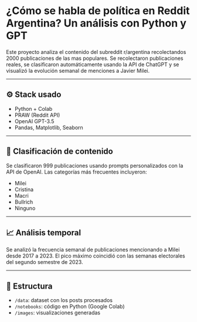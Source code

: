 # ¿Cómo se habla de política en Reddit Argentina? Un análisis con Python y GPT 

Este proyecto analiza el contenido del subreddit r/argentina recolectandos 2000 publicaciones de las mas populares. Se recolectaron publicaciones reales, se clasificaron automáticamente usando la API de ChatGPT y se visualizó la evolución semanal de menciones a Javier Milei.

---

## ⚙️ Stack usado

- Python + Colab
- PRAW (Reddit API)
- OpenAI GPT-3.5
- Pandas, Matplotlib, Seaborn

---

## 🧠 Clasificación de contenido

Se clasificaron 999 publicaciones usando prompts personalizados con la API de OpenAI. Las categorías más frecuentes incluyeron:

- Milei
- Cristina
- Macri
- Bullrich
- Ninguno

---

## 📈 Análisis temporal

Se analizó la frecuencia semanal de publicaciones mencionando a Milei desde 2017 a 2023. El pico máximo coincidió con las semanas electorales del segundo semestre de 2023.

---

## 📂 Estructura

- `/data`: dataset con los posts procesados
- `/notebooks`: código en Python (Google Colab)
- `/images`: visualizaciones generadas
